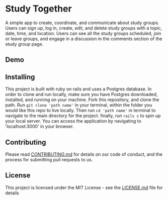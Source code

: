 # Study Together

A simple app to create, coordinate, and communicate about study groups. Users can sign up, log in, create, edit, and delete study groups with a topic, date, time, and location. Users can see all the study groups scheduled, join or leave groups, and engage in a discussion in the comments section of the study group page.

## Demo


## Installing

This project is built with ruby on rails and uses a Postgres database. In order to clone and run locally, make sure you have Postgres downloaded, installed, and running on your machine. Fork this repository, and clone the path. Run `git clone 'path name'` in your terminal, within the folder you would like this repo to live locally. Then run `cd 'path name'` in terminal to navigate to the main directory for the project. finally, run `rails s` to spin up your local server. You can access the application by navigating to 'localhost:3000' in your browser.

## Contributing

Please read [CONTRIBUTING.md](https://gist.github.com/PurpleBooth/b24679402957c63ec426) for details on our code of conduct, and the process for submitting pull requests to us.

## License

This project is licensed under the MIT License - see the [LICENSE.md](LICENSE.md) file for details
